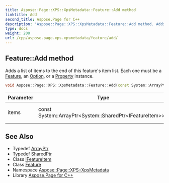 ```yaml
---
title: Aspose::Page::XPS::XpsMetadata::Feature::Add method
linktitle: Add
second_title: Aspose.Page for C++
description: 'Aspose::Page::XPS::XpsMetadata::Feature::Add method. Adds a list of items to the end of this feature''s item list. Each one must be a Feature, an Option, or a Property instance in C++.'
type: docs
weight: 200
url: /cpp/aspose.page.xps.xpsmetadata/feature/add/
---
```

## Feature::Add method


Adds a list of items to the end of this feature's item list. Each one must be a [Feature](../), an [Option](../../option/), or a [Property](../../property/) instance.

```cpp
void Aspose::Page::XPS::XpsMetadata::Feature::Add(const System::ArrayPtr<System::SharedPtr<IFeatureItem>> &items)
```


| Parameter | Type | Description |
| --- | --- | --- |
| items | const System::ArrayPtr\<System::SharedPtr\<IFeatureItem\>\>\& | List of items to add. |

## See Also

* Typedef [ArrayPtr](../../../system/arrayptr/)
* Typedef [SharedPtr](../../../system/sharedptr/)
* Class [IFeatureItem](../../ifeatureitem/)
* Class [Feature](../)
* Namespace [Aspose::Page::XPS::XpsMetadata](../../)
* Library [Aspose.Page for C++](../../../)

